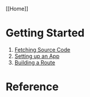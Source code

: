 [[Home]]

# Getting Started

1. [Fetching Source Code](Getting-Started)
1. [Setting up an App](Setting-Up-Your-First-App)
1. [Building a Route](Building-Your-First-Route)

# Reference
